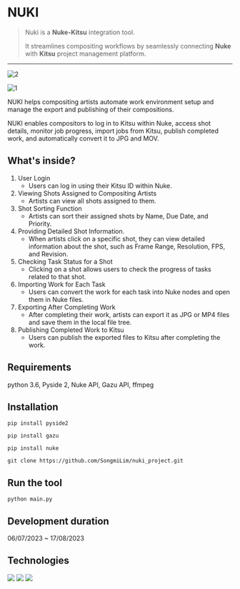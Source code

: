 # NUKI
> Nuki is a **Nuke-Kitsu** integration tool.
>
> It streamlines compositing workflows by seamlessly connecting **Nuke** with **Kitsu** project management platform.


***


![2](https://github.com/SongmiLim/nuki_project/assets/64101533/6c7f0e37-2db0-4651-984b-5731b66cfb48)

![1](https://github.com/SongmiLim/nuki_project/assets/64101533/7bdc2f5a-f292-4830-bae7-16750827ab18)


NUKI helps compositing artists automate work environment setup and manage the export and publishing of their compositions.


NUKI enables compositors to log in to Kitsu within Nuke, access shot details, monitor job progress, import jobs from Kitsu, publish completed work, and automatically convert it to JPG and MOV.





## What's inside?
1. User Login
    - Users can log in using their Kitsu ID within Nuke.
2. Viewing Shots Assigned to Compositing Artists
    - Artists can view all shots assigned to them.
3. Shot Sorting Function
    - Artists can sort their assigned shots by Name, Due Date, and Priority.
4. Providing Detailed Shot Information.
    - When artists click on a specific shot, they can view detailed information about the shot, such as Frame Range, Resolution, FPS, and Revision.
5. Checking Task Status for a Shot
    - Clicking on a shot allows users to check the progress of tasks related to that shot.
6. Importing Work for Each Task
    - Users can convert the work for each task into Nuke nodes and open them in Nuke files.
7. Exporting After Completing Work
    - After completing their work, artists can export it as JPG or MP4 files and save them in the local file tree.
8. Publishing Completed Work to Kitsu
    - Users can publish the exported files to Kitsu after completing the work.


## Requirements
python 3.6, Pyside 2, Nuke API, Gazu API, ffmpeg


## Installation
`pip install pyside2`


`pip install gazu`


`pip install nuke`


`git clone https://github.com/SongmiLim/nuki_project.git`



## Run the tool
`python main.py`


## Development duration
06/07/2023 ~ 17/08/2023


## Technologies
<img src="https://img.shields.io/badge/python-3776AB?style=for-the-badge&logo=python&logoColor=white">
<img src="https://img.shields.io/badge/linux-FCC624?style=for-the-badge&logo=linux&logoColor=black">
<img src="https://img.shields.io/badge/github-181717?style=for-the-badge&logo=github&logoColor=white">


